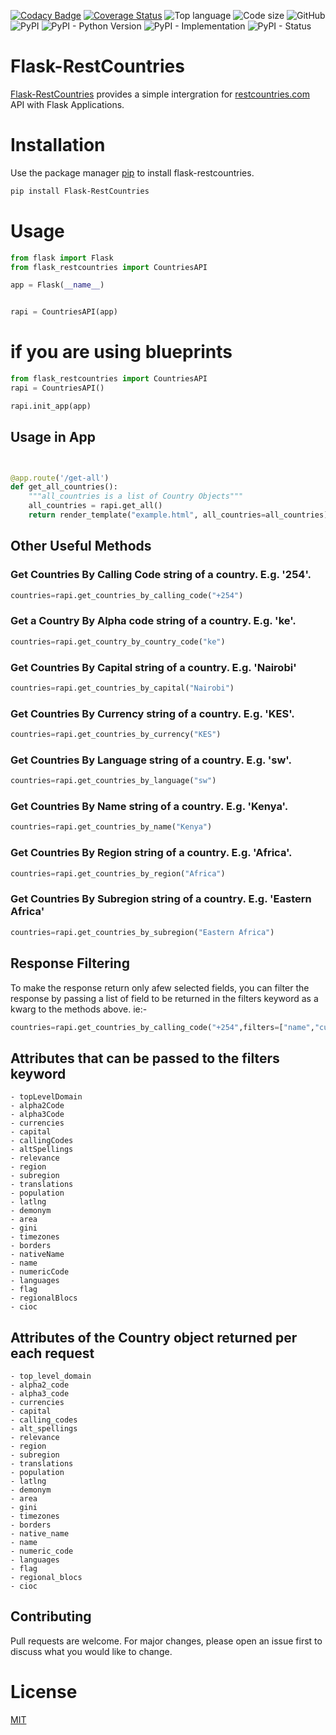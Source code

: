 [![Codacy Badge](https://api.codacy.com/project/badge/Grade/95668732c0014077abf06e7826c1becf)](https://www.codacy.com/manual/allansifuna/Flask-RestCountries?utm_source=github.com&amp;utm_medium=referral&amp;utm_content=allansifuna/Flask-RestCountries&amp;utm_campaign=Badge_Grade)
[![Coverage Status](https://coveralls.io/repos/github/allansifuna/Flask-RestCountries/badge.svg?branch=main)](https://coveralls.io/github/allansifuna/Flask-RestCountries?branch=main)
![Top language](https://img.shields.io/github/languages/top/allansifuna/Flask-RestCountries)
![Code size](https://img.shields.io/github/languages/code-size/allansifuna/Flask-RestCountries?color=dark-green)
![GitHub](https://img.shields.io/github/license/allansifuna/Flask-RestCountries?color=dark-green)
![PyPI](https://img.shields.io/pypi/v/Flask-RestCountries)
![PyPI - Python Version](https://img.shields.io/pypi/pyversions/Flask-RestCountries?color=dark-green)
![PyPI - Implementation](https://img.shields.io/pypi/implementation/Flask-RestCountries?color=blue)
![PyPI - Status](https://img.shields.io/pypi/status/Flask-RestCountries)
# Flask-RestCountries
[Flask-RestCountries](https://pypi.org/project/Flask-RestCountries/) provides a simple intergration for [restcountries.com](https://restcountries.com) API with Flask Applications.

# Installation

Use the package manager [pip](https://pip.pypa.io/en/stable/) to install flask-restcountries.

```bash
pip install Flask-RestCountries
```

# Usage

```python
from flask import Flask
from flask_restcountries import CountriesAPI

app = Flask(__name__)


rapi = CountriesAPI(app)
```


# if you are using blueprints
```python
from flask_restcountries import CountriesAPI
rapi = CountriesAPI()

rapi.init_app(app)
```

## Usage in App
```python


@app.route('/get-all')
def get_all_countries():
    """all_countries is a list of Country Objects"""
    all_countries = rapi.get_all()
    return render_template("example.html", all_countries=all_countries)


```

## Other Useful Methods

### Get Countries By Calling Code string of a country. E.g. '254'.
```python
countries=rapi.get_countries_by_calling_code("+254")
```

### Get a Country By Alpha code string of a country. E.g. 'ke'.
```python
countries=rapi.get_country_by_country_code("ke")
```

### Get Countries By Capital string of a country. E.g. 'Nairobi'
```python
countries=rapi.get_countries_by_capital("Nairobi")
```

### Get Countries By Currency string of a country. E.g. 'KES'.
```python
countries=rapi.get_countries_by_currency("KES")
```

### Get Countries By Language string of a country. E.g. 'sw'.
```python
countries=rapi.get_countries_by_language("sw")
```

### Get Countries By Name string of a country. E.g. 'Kenya'.
```python
countries=rapi.get_countries_by_name("Kenya")
```

### Get Countries By Region string of a country. E.g. 'Africa'.
```python
countries=rapi.get_countries_by_region("Africa")
```

### Get Countries By Subregion string of a country. E.g. 'Eastern Africa'
```python
countries=rapi.get_countries_by_subregion("Eastern Africa")
```

## Response Filtering
To make the response return only afew selected fields, you can filter the response by passing a list
of field to be returned in the filters keyword as a kwarg to the methods above. ie:-

```python
countries=rapi.get_countries_by_calling_code("+254",filters=["name","currencies","capital"])
```

## Attributes that can be passed to the filters keyword
    - topLevelDomain
    - alpha2Code
    - alpha3Code
    - currencies
    - capital
    - callingCodes
    - altSpellings
    - relevance
    - region
    - subregion
    - translations
    - population
    - latlng
    - demonym
    - area
    - gini
    - timezones
    - borders
    - nativeName
    - name
    - numericCode
    - languages
    - flag
    - regionalBlocs
    - cioc


## Attributes of the Country object returned per each request
    - top_level_domain
    - alpha2_code
    - alpha3_code
    - currencies
    - capital
    - calling_codes
    - alt_spellings
    - relevance
    - region
    - subregion
    - translations
    - population
    - latlng
    - demonym
    - area
    - gini
    - timezones
    - borders
    - native_name
    - name
    - numeric_code
    - languages
    - flag
    - regional_blocs
    - cioc

## Contributing
Pull requests are welcome. For major changes, please open an issue first to discuss what you would like to change.


# License
[MIT](https://github.com/allansifuna/Flask-RestCountries/blob/main/LICENSE)
